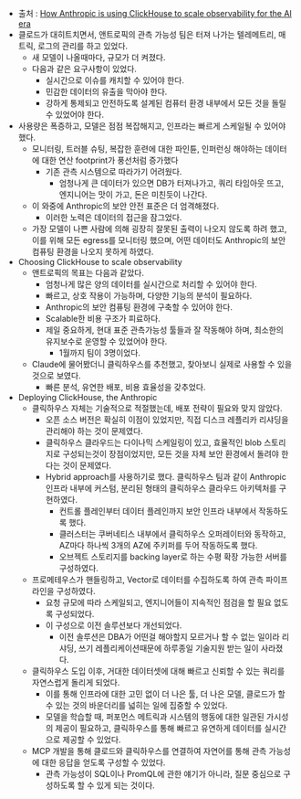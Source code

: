 - 출처 : [How Anthropic is using ClickHouse to scale observability for the AI era](https://clickhouse.com/blog/how-anthropic-is-using-clickhouse-to-scale-observability-for-ai-era)
- 클로드가 대히트치면서, 앤트로픽의 관측 가능성 팀은 터져 나가는 텔레메트리, 매트릭, 로그의 관리를 하고 있었다.
  - 새 모델이 나올때마다, 규모가 더 켜졌다.
  - 다음과 같은 요구사항이 있었다.
    - 실시간으로 이슈를 캐치할 수 있어야 한다.
    - 민감한 데이터의 유출을 막아야 한다.
    - 강하게 통제되고 안전하도록 설계된 컴퓨터 환경 내부에서 모든 것을 돌릴 수 있었어야 한다.
- 사용량은 폭증하고, 모델은 점점 복잡해지고, 인프라는 빠르게 스케일될 수 있어야 했다.
  - 모니터링, 트러블 슈팅, 복잡한 훈련에 대한 파인튠, 인퍼런싱 해야하는 데이터에 대한 연산 footprint가 풍선처럼 증가했다
    - 기존 관측 시스템으로 따라가기 어려웠다.
      - 엄청나게 큰 데이터가 있으면 DB가 터져나가고, 쿼리 타임아웃 뜨고, 엔지니어는 맛이 가고, 돈은 미친듯이 나간다.
  - 이 와중에 Anthropic의 보안 안전 표준은 더 엄격해졌다.
    - 이러한 노력은 데이터의 접근을 잠그었다.
  - 가장 모델이 나쁜 사람에 의해 굉장히 잘못된 출력이 나오지 않도록 하려 했고, 이를 위해 모든 egress를 모니터링 했으며, 어떤 데이터도 Anthropic의 보안 컴퓨팅 환경을 나오지 못하게 하였다.
- Choosing ClickHouse to scale observability
  - 앤트로픽의 목표는 다음과 같았다.
    - 엄청나게 많은 양의 데이터를 실시간으로 처리할 수 있어야 한다.
    - 빠르고, 상호 작용이 가능하며, 다양한 기능의 분석이 필요하다.
    - Anthropic의 보안 컴퓨팅 환경에 구축할 수 있어야 한다.
    - Scalable한 비용 구조가 피료하다.
    - 제일 중요하게, 현대 표준 관측가능성 툴들과 잘 작동해야 하며, 최소한의 유지보수로 운영할 수 있었어야 한다.
      - 1월까지 팀이 3명이었다.
  - Claude에 물어봤더니 클릭하우스를 추천했고, 찾아보니 실제로 사용할 수 있을 것으로 보였다.
    - 빠른 분석, 유연한 배포, 비용 효율성을 갖추었다.
- Deploying ClickHouse, the Anthropic
  - 클릭하우스 자체는 기술적으로 적절했는데, 배포 전략이 필요와 맞지 않았다.
    - 오픈 소스 버전은 확실히 이점이 있었지만, 직접 디스크 레플리카 리샤딩을 관리해야 하는 것이 문제였다.
    - 클릭하우스 클라우드는 다이나믹 스케일링이 있고, 효율적인 blob 스토리지로 구성되는것이 장점이었지만, 모든 것을 자체 보안 환경에서 돌려야 한다는 것이 문제였다.
    - Hybrid approach를 사용하기로 했다.
      클릭하우스 팀과 같이 Anthropic 인프라 내부에 커스텀, 분리된 형태의 클릭하우스 클라우드 아키텍처를 구현하였다.
      - 컨트롤 플레인부터 데이터 플레인까지 보안 인프라 내부에서 작동하도록 했다.
      - 클러스터는 쿠버네티스 내부에서 클릭하우스 오퍼레이터와 동작하고, AZ마다 하나씩 3개의 AZ에 주키퍼를 두어 작동하도록 했다.
      - 오브젝트 스토리지를 backing layer로 하는 수평 확장 가능한 서버를 구성하였다.
  - 프로메테우스가 핸들링하고, Vector로 데이터를 수집하도록 하여 관측 파이프라인을 구성하였다.
    - 요청 규모에 따라 스케일되고, 엔지니어들이 지속적인 점검을 할 필요 없도록 구성되었다.
    - 이 구성으로 이전 솔루션보다 개선되었다.
      - 이전 솔루션은 DBA가 어떤걸 해야할지 모르거나 할 수 없는 일이라  리샤딩, 쓰기 레플리케이션때문에 하루종일 기술지원 받는 일이 사라졌다.
  - 클릭하우스 도입 이후, 거대한 데이터셋에 대해 빠르고 신뢰할 수 있는 쿼리를 자연스럽게 돌리게 되었다.
    - 이를 통해 인프라에 대한 고민 없이 더 나은 툴, 더 나은 모델, 클로드가 할 수 있는 것의 바운더리를 넓히는 일에 집중할 수 있었다.
    - 모델을 학습할 때, 퍼포먼스 메트릭과 시스템의 행동에 대한 일관된 가시성의 제공이 필요하고, 클릭하우스를 통해 빠르고 유연하게 데이터를 실시간으로 제공할 수 있었다.
  - MCP 개발을 통해 클로드와 클릭하우스를 연결하여 자연어를 통해 관측 가능성에 대한 응답을 얻도록 구성할 수 있었다.
    - 관측 가능성이 SQL이나 PromQL에 관한 얘기가 아니라, 질문 중심으로 구성하도록 할 수 있게 되는 것이다.
